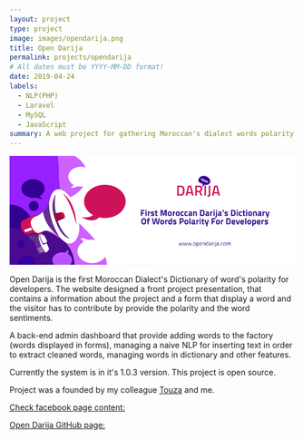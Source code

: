 ```yaml
---
layout: project
type: project
image: images/opendarija.png
title: Open Darija
permalink: projects/opendarija
# All dates must be YYYY-MM-DD format!
date: 2019-04-24
labels:
  - NLP(PHP)
  - Laravel
  - MySQL
  - JavaScript
summary: A web project for gathering Moroccan's dialect words polarity and sentiments - the first one in Morocco.
---
```


<img class="ui medium" src="../images/OpenDarijaCover.png">



Open Darija is the first Moroccan Dialect's Dictionary of word's polarity for developers. The website designed a front project presentation, that contains a information about the project and a form that display a word and the visitor has to contribute by provide the polarity and the word sentiments. 

A back-end admin dashboard that provide adding words to the factory (words displayed in forms), managing a naive NLP for inserting text in order to extract cleaned words, managing words in dictionary and other features. 

Currently the system is in it's 1.0.3 version.
This project is open source. 

Project was a founded by my colleague  <a href="https://github.com/Touza"><i class="large github icon"></i>Touza</a> and me. 


 <a href="https://www.facebook.com/opendarija/"><i class="large facebook icon"> </i> Check facebook page content: </a>


<a href="https://github.com/Open-darija"><i class="large github icon"> </i> Open Darija GitHub page:  </a>
